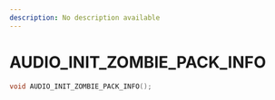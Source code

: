 ```yaml
---
description: No description available 
---
```


# AUDIO_INIT_ZOMBIE_PACK_INFO

```cpp
void AUDIO_INIT_ZOMBIE_PACK_INFO();
```